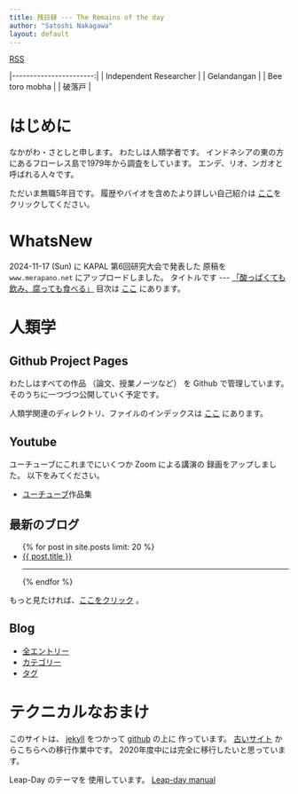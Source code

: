 ```yaml
---
title: 残日録 --- The Remains of the day
author: "Satoshi Nakagawa"
layout: default
---
```


<!-- Google tag (gtag.js) -->
<script async src="https://www.googletagmanager.com/gtag/js?id=G-F5QJMGG75W"></script>
<script>
  window.dataLayer = window.dataLayer || [];
  function gtag(){dataLayer.push(arguments);}
  gtag('js', new Date());

  gtag('config', 'G-F5QJMGG75W');
</script>

[RSS](feed.xml)

|-----------------------:|
| Independent Researcher |
|            Gelandangan |
|         Bee toro mobha |
|                 破落戸 |


# はじめに

なかがわ・さとしと申します。
わたしは人類学者です。
インドネシアの東の方にあるフローレス島で1979年から調査をしています。
エンデ、リオ、ンガオと呼ばれる人々です。

ただいま無職5年目です。
履歴やバイオを含めたより詳しい自己紹介は
[ここ](aboutme.md)をクリックしてください。

# WhatsNew

2024-11-17 (Sun) に KAPAL 第6回研究大会で発表した
原稿を `www.merapano.net` にアップロードしました。
タイトルです ---
[「酸っぱくても飲み、腐っても食べる」](http://www.merapano.net/~satoshi/anthrop/works/paper-0-md/nirhu_minu.html)
目次は
[ここ](http://www.merapano.net/~satoshi/anthrop/works/paper-0-md/) にあります。

# 人類学

## Github Project Pages

わたしはすべての作品
（論文、授業ノーツなど）
を Github で管理しています。
そのうちに一つづつ公開していく予定です。

<!--

まずは、
人類学で Linux、git、github などを使う方法を
示します。

- [人類学でコンピューターをつかう](computer_and_anthropology/README.html)

Github の人類学関連のリポジトリはほとんどが
プライベートです。
とりあえず非常に古いリポジトリを公開しましたので、
github pages (project) を以下に示します。

<!--  [エンデに向けて](./ende/README.html) 
- [Sex and Gender (EPUB)](./sex_and_gender/00BOOK.epub)
  + HTML 版は 
  [こちら](http://www.merapano.net/~satoshi/anthrop/class-md/sex_and_gender/)
  (クリックで www.merapano.net/ に移動します) 

-->

<!--
- [環境主義と人類学 (EPUB)](environment/00BOOK.epub)
  + HTML 版は 
  [こちら](http://www.merapano.net/~satoshi/anthrop/class-md/environment/)
  (クリックで www.merapano.net/ に移動します) 
-->

人類学関連のディレクトリ、ファイルのインデックスは
[ここ](anthrop-index.md) にあります。


## Youtube

ユーチューブにこれまでにいくつか Zoom による講演の
録画をアップしました。
以下をみてください。

- [ユーチューブ](./youtube-index.md)作品集
<!-- - [なかがわさとし論文集（その1）：民族誌篇](./paper-0-md/) -->
<!-- - [timor-wiki](./timor-wiki/) ティモール島についての Wiki -->

## 最新のブログ

<!-- 以下抜粋（最初の一段落）つきです。-->

<ul>
  {% for post in site.posts limit: 20 %}
    <li>
      <a href="{{ post.url }}">{{ post.title }}</a>
<!--      {{ post.excerpt }} -->
    <hr />
    </li>
  {% endfor %}
</ul>

もっと見たければ、[ここをクリック](./blog-list.html) 。

## Blog

- [全エントリー](blog-list)
- [カテゴリー](categories.html)
- [タグ](tags.html)


# テクニカルなおまけ

このサイトは、
[jekyll](https://jekyllrb.com/) をつかって
[github](http://jekyllrb-ja.github.io/) の上に 
作っています。
[古いサイト](http://www.merapano.net/~satoshi/private/diary) 
からこちらへの移行作業中です。
2020年度中には完全に移行したいと思っています。

Leap-Day のテーマを
使用しています。
[Leap-day manual](./leap-day.html) 


